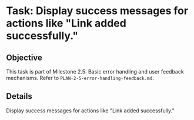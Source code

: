# Task: Display success messages for actions like "Link added successfully."

## Objective
This task is part of Milestone 2.5: Basic error handling and user feedback mechanisms. Refer to `PLAN-2-5-error-handling-feedback.md`.

## Details
Display success messages for actions like "Link added successfully."
